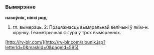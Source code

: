 ### Вымярэнне
**назоўнік, ніякі род**

1. гл. вымераць. 2. Працяжнасць вымяральнай велічыні ў якім-н. кірунку. Геаметрычная фігура ў трох вымярэннях.

<a rel="author">[http://rv-blr.com/](http://rv-blr.com/slounik.jsp?letterId=0&maskId=0&pageId=595)</a>
